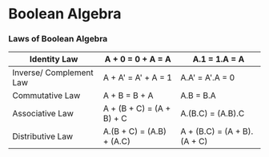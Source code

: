 # Boolean Algebra
### Laws of Boolean Algebra
| Identity Law | A + 0 = 0 + A = A | A.1 = 1.A = A | 
| ------------ | ----------------- | ------------- | 
| Inverse/ Complement Law | A + A' = A' + A = 1 | A.A' = A'.A = 0 | 
| Commutative Law | A + B = B + A | A.B = B.A | 
| Associative Law | A + (B + C) = (A + B) + C | A.(B.C) = (A.B).C | 
| Distributive Law | A.(B + C) = (A.B) + (A.C) | A + (B.C) = (A + B).(A + C) | 

